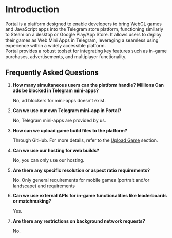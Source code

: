 # Introduction

[Portal](https://t.me/orbit_portal_bot) is a platform designed to enable developers to bring WebGL games and JavaScript apps into the Telegram store platform, 
functioning similarly to Steam on a desktop or Google Play/App Store. 
It allows users to deploy their games as Web Mini Apps in Telegram, leveraging a seamless using experience within a widely accessible platform.   
Portal provides a robust toolset for integrating key features such as in-game purchases, advertisements, and multiplayer functionality. 

## Frequently Asked Questions  
1. **How many simultaneous users can the platform handle? Millions Can ads be blocked in Telegram mini-apps?** 

    No, ad blockers for mini-apps doesn't exist. 

2. **Can we use our own Telegram mini-app in Portal?**

    No, Telegram mini-apps are provided by us.

3. **How can we upload game build files to the platform?**

    Through GitHub. For more details, refer to the [Upload Game](/upload-game/0-upload-game/) section.

4. **Can we use our hosting for web builds?**

    No, you can only use our hosting.

5. **Are there any specific resolution or aspect ratio requirements?**

    No. Only general requirements for mobile games (portrait and/or landscape) and requirements

6. **Can we use external APIs for in-game functionalities like leaderboards or matchmaking?** 

    Yes.

7. **Are there any restrictions on background network requests?** 

    No.